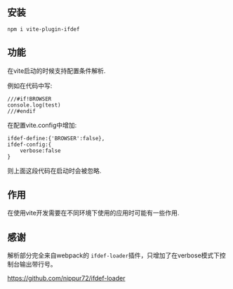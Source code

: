 ## 安装

```
npm i vite-plugin-ifdef
```

## 功能

在vite启动的时候支持配置条件解析.

例如在代码中写:

```
///#if!BROWSER
console.log(test)
///#endif
```

在配置vite.config中增加:

```
ifdef-define:{'BROWSER':false},
ifdef-config:{
    verbose:false
}
```

则上面这段代码在启动时会被忽略.

## 作用

在使用vite开发需要在不同环境下使用的应用时可能有一些作用.

## 感谢

解析部分完全来自webpack的 `ifdef-loader`插件，只增加了在verbose模式下控制台输出带行号。

https://github.com/nippur72/ifdef-loader
